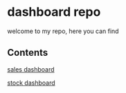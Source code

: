 # dashboard repo

welcome to my repo, here you can find

## Contents
[sales dashboard](salesDB/dashboard.md) 

[stock dashboard](salesDB/stock.md)
